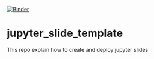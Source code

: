 [![Binder](https://mybinder.org/badge_logo.svg)](https://mybinder.org/v2/gh/nicolalandro/jupyter_slide_template/HEAD?labpath=%2Ftree%2F)

# jupyter_slide_template
This repo explain how to create and deploy jupyter slides

